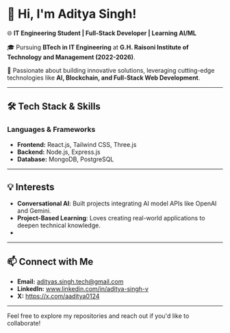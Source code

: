 # 👋 Hi, I'm Aditya Singh!  
🌐 **IT Engineering Student | Full-Stack Developer | Learning AI/ML**  

🎓 Pursuing **BTech in IT Engineering** at **G.H. Raisoni Institute of Technology and Management (2022-2026)**.  

🚀 Passionate about building innovative solutions, leveraging cutting-edge technologies like **AI, Blockchain, and Full-Stack Web Development**.  

---

## 🛠️ Tech Stack & Skills  
### Languages & Frameworks  
- **Frontend:** React.js, Tailwind CSS, Three.js  
- **Backend:** Node.js, Express.js 
- **Database:** MongoDB, PostgreSQL
  
---

## 💡 Interests  
- **Conversational AI**: Built projects integrating AI model APIs like OpenAI and Gemini.  
- **Project-Based Learning**: Loves creating real-world applications to deepen technical knowledge.
- 
---

## 📫 Connect with Me  
- **Email:** adityas.singh.tech@gmail.com  
- **LinkedIn:** www.linkedin.com/in/aditya-singh-v  
- **X:**  https://x.com/aaditya0124


---

Feel free to explore my repositories and reach out if you'd like to collaborate!  


<!---
AdityaS1204/AdityaS1204 is a ✨ special ✨ repository because its `README.md` (this file) appears on your GitHub profile.
You can click the Preview link to take a look at your changes.
--->
